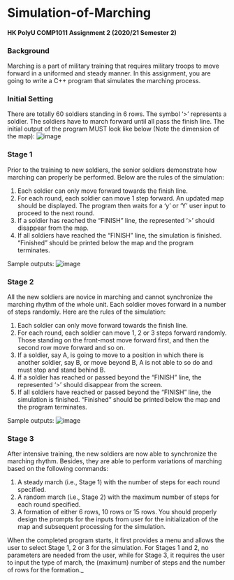 # Simulation-of-Marching
#### HK PolyU COMP1011 Assignment 2 (2020/21 Semester 2)

### Background
Marching is a part of military training that requires military troops to move forward in a
uniformed and steady manner. In this assignment, you are going to write a C++ program that
simulates the marching process.

### Initial Setting
There are totally 60 soldiers standing in 6 rows. The symbol ‘>’ represents a soldier. The soldiers have to march forward until all pass the finish line. The initial output of the program MUST look like below (Note the dimension of the map):
![image](https://user-images.githubusercontent.com/59997186/125657409-4a8d2a7c-fa3d-41df-ae0f-5ebd8d09c566.png)

### Stage 1
Prior to the training to new soldiers, the senior soldiers demonstrate how marching can properly be performed. Below are the rules of the simulation:
1. Each soldier can only move forward towards the finish line.
2. For each round, each soldier can move 1 step forward. An updated map should be displayed. The program then waits for a ‘y’ or ‘Y’ user input to proceed to the next round.
3. If a soldier has reached the “FINISH” line, the represented ‘>’ should disappear from the map.
4. If all soldiers have reached the “FINISH” line, the simulation is finished. “Finished” should be printed below the map and the program terminates.

Sample outputs:
![image](https://user-images.githubusercontent.com/59997186/125657500-3608232d-ed02-437b-a71e-4494a00c8678.png)


### Stage 2
All the new soldiers are novice in marching and cannot synchronize the marching rhythm of the whole unit. Each soldier moves forward in a number of steps randomly. Here are the rules of the simulation:
1. Each soldier can only move forward towards the finish line.
2. For each round, each soldier can move 1, 2 or 3 steps forward randomly. Those standing on the front-most move forward first, and then the second row move forward and so on.
3. If a soldier, say A, is going to move to a position in which there is another soldier, say B, or move beyond B, A is not able to so do and must stop and stand behind B.
4. If a soldier has reached or passed beyond the “FINISH” line, the represented ‘>’ should disappear from the screen.
5. If all soldiers have reached or passed beyond the “FINISH” line, the simulation is finished. “Finished” should be printed below the map and the program terminates.

Sample outputs:
![image](https://user-images.githubusercontent.com/59997186/125657750-cd8af439-394c-4754-8a8b-74b83c71cacf.png)


### Stage 3
After intensive training, the new soldiers are now able to synchronize the marching rhythm.
Besides, they are able to perform variations of marching based on the following commands:
1. A steady march (i.e., Stage 1) with the number of steps for each round specified.
2. A random march (i.e., Stage 2) with the maximum number of steps for each round specified.
3. A formation of either 6 rows, 10 rows or 15 rows. You should properly design the prompts for the inputs from user for the initialization of the map and subsequent processing for the simulation.

When the completed program starts, it first provides a menu and allows the user to select Stage 1, 2 or 3 for the simulation. For Stages 1 and 2, no parameters are needed from the user, while for Stage 3, it requires the user to input the type of march, the (maximum) number of steps and the number of rows for the formation._


